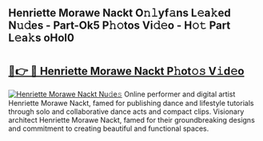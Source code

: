 ## Henriette Morawe Nackt O𝚗𝚕yf𝚊ns L𝚎a𝚔ed N𝚞𝚍es - Part-Ok5 P𝚑𝚘tos Vi𝚍𝚎o - H𝚘𝚝 Part L𝚎a𝚔s oHol0

# <h2><a href="http://kfeknt.oniu.top/?m=Henriette+Morawe+Nackt">🔗👉 🔴 Henriette Morawe Nackt P𝚑ot𝚘𝚜 V𝚒d𝚎o</a></h2>

[![Henriette Morawe Nackt Nu𝚍e𝚜](https://i.imgur.com/0qMVB7G.gif)](http://kfeknt.oniu.top/?m=Henriette+Morawe+Nackt)
Online performer and digital artist Henriette Morawe Nackt, famed for publishing dance and lifestyle tutorials through solo and collaborative dance acts and compact clips. Visionary architect Henriette Morawe Nackt, famed for their groundbreaking designs and commitment to creating beautiful and functional spaces.  
